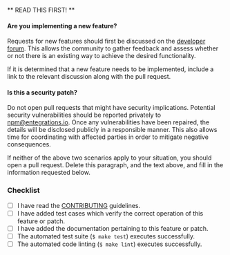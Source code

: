 ** READ THIS FIRST! **

#### Are you implementing a new feature?

Requests for new features should first be discussed on the [developer forum](https://github.com/entegrations-io/passport-square-oauth20/develop).
This allows the community to gather feedback and assess whether or not there is
an existing way to achieve the desired functionality.

If it is determined that a new feature needs to be implemented, include a link
to the relevant discussion along with the pull request.

#### Is this a security patch?

Do not open pull requests that might have security implications.  Potential
security vulnerabilities should be reported privately to npm@entegrations.io.
Once any vulnerabilities have been repaired, the details will be disclosed
publicly in a responsible manner.  This also allows time for coordinating with
affected parties in order to mitigate negative consequences.


If neither of the above two scenarios apply to your situation, you should open
a pull request.  Delete this paragraph, and the text above, and fill in the
information requested below.

<!-- Provide a brief summary of the request in the title field above. -->

<!-- Provide a detailed description of your use case, including as much -->
<!-- detail as possible about what you are trying to accomplish and why. -->
<!-- If this patch closes an open issue, include a reference to the issue -->
<!-- number. -->

### Checklist

<!-- Place an `x` in the boxes that apply.  If you are unsure, please ask and -->
<!-- we will help. -->

- [ ] I have read the [CONTRIBUTING](https://github.com/entegrations-io/passport-square-oauth20/blob/main/CONTRIBUTING.md) guidelines.
- [ ] I have added test cases which verify the correct operation of this feature or patch.
- [ ] I have added the documentation pertaining to this feature or patch.
- [ ] The automated test suite (`$ make test`) executes successfully.
- [ ] The automated code linting (`$ make lint`) executes successfully.
